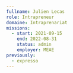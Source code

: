 ```yaml
---
fullname: Julien Lecas
role: Intrapreneur
domaine: Intraprenariat
missions:
  - start: 2021-09-15
    end: 2022-08-31
    status: admin
    employer: MEAE
previously:
  - expresso
---
```


